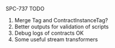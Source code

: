 SPC-737 TODO

1. Merge Tag and ContractInstanceTag?
2. Better outputs for validation of scripts
3. Debug logs of contracts OK
4. Some useful stream transformers